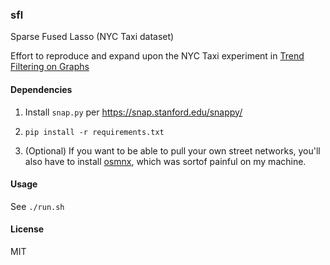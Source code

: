 ### sfl
Sparse Fused Lasso (NYC Taxi dataset)

Effort to reproduce and expand upon the NYC Taxi experiment in [Trend Filtering on Graphs](https://arxiv.org/abs/1410.7690)

#### Dependencies

1) Install `snap.py` per https://snap.stanford.edu/snappy/

2) `pip install -r requirements.txt`

3) (Optional) If you want to be able to pull your own street networks, you'll also have to install [osmnx](https://github.com/gboeing/osmnx), which was sortof painful on my machine.

#### Usage

See `./run.sh`

#### License

MIT
